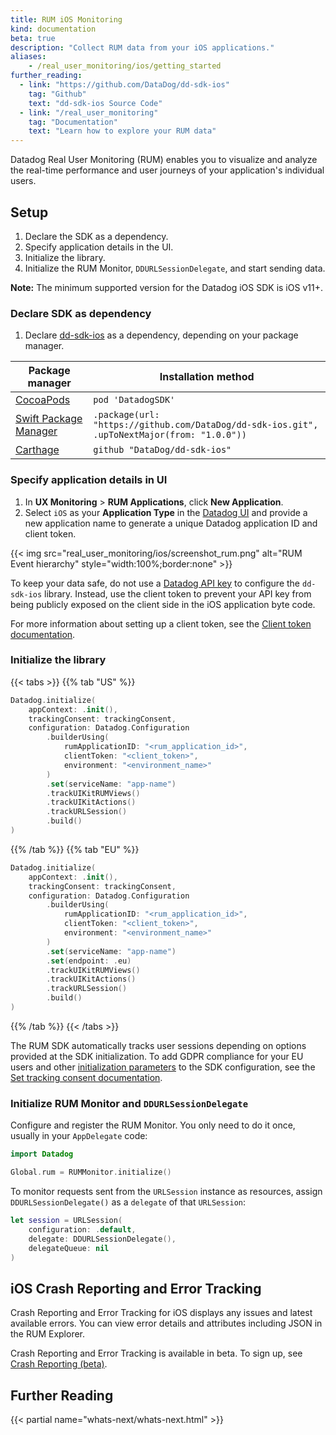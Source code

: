 ```yaml
---
title: RUM iOS Monitoring
kind: documentation
beta: true
description: "Collect RUM data from your iOS applications."
aliases:
    - /real_user_monitoring/ios/getting_started
further_reading:
  - link: "https://github.com/DataDog/dd-sdk-ios"
    tag: "Github"
    text: "dd-sdk-ios Source Code"
  - link: "/real_user_monitoring"
    tag: "Documentation"
    text: "Learn how to explore your RUM data"
---
```


Datadog Real User Monitoring (RUM) enables you to visualize and analyze the real-time performance and user journeys of your application's individual users. 

## Setup

1. Declare the SDK as a dependency.
2. Specify application details in the UI.
3. Initialize the library.
4. Initialize the RUM Monitor, `DDURLSessionDelegate`, and start sending data.

**Note:** The minimum supported version for the Datadog iOS SDK is iOS v11+.

### Declare SDK as dependency

1. Declare [dd-sdk-ios][1] as a dependency, depending on your package manager.


| Package manager            | Installation method                                                                         |
|----------------------------|---------------------------------------------------------------------------------------------|
| [CocoaPods][2]             | `pod 'DatadogSDK'`                                                                          |
| [Swift Package Manager][3] | `.package(url: "https://github.com/DataDog/dd-sdk-ios.git", .upToNextMajor(from: "1.0.0"))` |
| [Carthage][4]              | `github "DataDog/dd-sdk-ios"`                                                               |

### Specify application details in UI

1. In **UX Monitoring** > **RUM Applications**, click **New Application**.
2. Select `iOS` as your **Application Type** in the [Datadog UI][5] and provide a new application name to generate a unique Datadog application ID and client token.

{{< img src="real_user_monitoring/ios/screenshot_rum.png" alt="RUM Event hierarchy" style="width:100%;border:none" >}}

To keep your data safe, do not use a [Datadog API key][6] to configure the `dd-sdk-ios` library. Instead, use the client token to prevent your API key from being publicly exposed on the client side in the iOS application byte code.

For more information about setting up a client token, see the [Client token documentation][7].

### Initialize the library

{{< tabs >}}
{{% tab "US" %}}

```swift
Datadog.initialize(
    appContext: .init(),
    trackingConsent: trackingConsent,
    configuration: Datadog.Configuration
        .builderUsing(
            rumApplicationID: "<rum_application_id>",
            clientToken: "<client_token>",
            environment: "<environment_name>"
        )
        .set(serviceName: "app-name")
        .trackUIKitRUMViews()
        .trackUIKitActions()
        .trackURLSession()
        .build()
)
```

{{% /tab %}}
{{% tab "EU" %}}

```swift
Datadog.initialize(
    appContext: .init(),
    trackingConsent: trackingConsent,
    configuration: Datadog.Configuration
        .builderUsing(
            rumApplicationID: "<rum_application_id>",
            clientToken: "<client_token>",
            environment: "<environment_name>"
        )
        .set(serviceName: "app-name")
        .set(endpoint: .eu)
        .trackUIKitRUMViews()
        .trackUIKitActions()
        .trackURLSession()
        .build()
)
```

{{% /tab %}}
{{< /tabs >}}

The RUM SDK automatically tracks user sessions depending on options provided at the SDK initialization. To add GDPR compliance for your EU users and other [initialization parameters][9] to the SDK configuration, see the [Set tracking consent documentation][8].

### Initialize RUM Monitor and `DDURLSessionDelegate`

Configure and register the RUM Monitor. You only need to do it once, usually in your `AppDelegate` code:

```swift
import Datadog

Global.rum = RUMMonitor.initialize()
```

To monitor requests sent from the `URLSession` instance as resources, assign `DDURLSessionDelegate()` as a `delegate` of that `URLSession`:

```swift
let session = URLSession(
    configuration: .default,
    delegate: DDURLSessionDelegate(),
    delegateQueue: nil
)
``` 

## iOS Crash Reporting and Error Tracking

Crash Reporting and Error Tracking for iOS displays any issues and latest available errors. You can view error details and attributes including JSON in the RUM Explorer. 

<div class="alert alert-info"><p>Crash Reporting and Error Tracking is available in beta. To sign up, see <a href="https://docs.datadoghq.com/real_user_monitoring/ios/crash_reporting">Crash Reporting (beta)</a>.</p>
</div>

## Further Reading

{{< partial name="whats-next/whats-next.html" >}}


[1]: https://github.com/DataDog/dd-sdk-ios
[2]: https://cocoapods.org/
[3]: https://swift.org/package-manager/
[4]: https://github.com/Carthage/Carthage
[5]: https://app.datadoghq.com/rum/create
[6]: https://docs.datadoghq.com/account_management/api-app-keys/#api-keys
[7]: https://docs.datadoghq.com/account_management/api-app-keys/#client-tokens
[8]: /real_user_monitoring/ios/advanced_configuration/#set-tracking-consent-gdpr-compliance
[9]: /real_user_monitoring/ios/advanced_configuration/#initialization-parameters